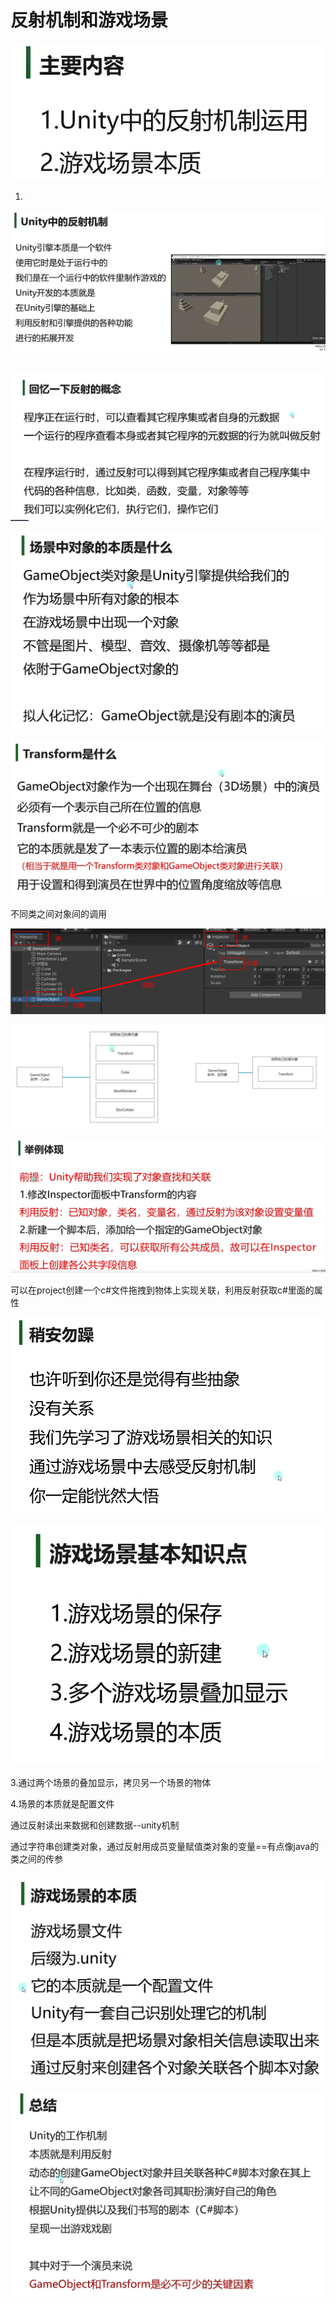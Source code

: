 # 反射机制和游戏场景

![89a9bbc504b4043ed12fb12aefdf3cc9.png](image/89a9bbc504b4043ed12fb12aefdf3cc9.png)

1.

![aa36467ef46074f7f16a8bccc7f0085c.png](image/aa36467ef46074f7f16a8bccc7f0085c.png)

 ![aba46fc405a226ff938184d7d6965eb1.png](image/aba46fc405a226ff938184d7d6965eb1.png)

![fca2a1a7bd6b27dd4f84bb4aacb99c28.png](image/fca2a1a7bd6b27dd4f84bb4aacb99c28.png)

![27722f433881d7b49cae4768ee0417c5.png](image/27722f433881d7b49cae4768ee0417c5.png)

不同类之间对象间的调用

![09c4623686a706900986fad2fd220c95.png](image/09c4623686a706900986fad2fd220c95.png)

![41bd70a9600158a35ac22997a9b7a4fc.png](image/41bd70a9600158a35ac22997a9b7a4fc.png)

![3870d924faccfb3461c87a9e5f46b0c0.png](image/3870d924faccfb3461c87a9e5f46b0c0.png)

可以在project创建一个c#文件拖拽到物体上实现关联，利用反射获取c#里面的属性

![060137cbc2e661f2a536955bdf2b0547.png](image/060137cbc2e661f2a536955bdf2b0547.png)

![23e67778458acb3ca9d3c40d44cc9a41.png](image/23e67778458acb3ca9d3c40d44cc9a41.png)

3.通过两个场景的叠加显示，拷贝另一个场景的物体

4.场景的本质就是配置文件

通过反射读出来数据和创建数据--unity机制

通过字符串创建类对象，通过反射用成员变量赋值类对象的变量==有点像java的类之间的传参

![387e18390d5f251566ca94beaccc02f2.png](image/387e18390d5f251566ca94beaccc02f2.png)

![87b71d5679260af6391efce9c9b89a38.png](image/87b71d5679260af6391efce9c9b89a38.png)
